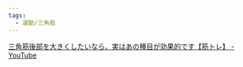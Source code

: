 ```yaml
---
tags:
  - 運動/三角筋
---
```

[三角筋後部を大きくしたいなら、実はあの種目が効果的です【筋トレ】 - YouTube](https://www.youtube.com/watch?v=pI1c0z5wSpM&t=364s)